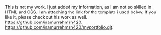 This is not my work. I just added my information, as I am not so skilled in HTML and CSS. I am attaching the link for the template i used below. If you like it, please check out his work as well.
https://github.com/inamurrehman420.
https://github.com/inamurrehman420/myportfolio.git.
